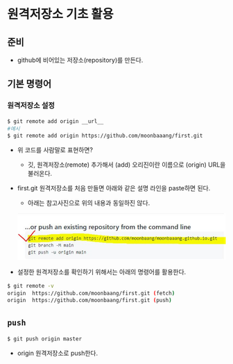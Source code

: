 # 원격저장소 기초 활용

## 준비

* github에 비어있는 저장소(repository)를 만든다.



## 기본 명령어

### 원격저장소 설정

```bash
$ git remote add origin __url__
#예시
$ git remote add origin https://github.com/moonbaaang/first.git
```

* 위 코드를 사람말로 표현하면?

  * 깃, 원격저장소(remote) 추가해서 (add) 오리진이란 이름으로 (origin) URL을 불러온다.

* first.git 원격저장소를 처음 만들면 아래와 같은 설명 라인을 paste하면 된다. 

  * 아래는 참고사진으로 위의 내용과 동일하진 않다.

  ![info](markdown_image/info.JPG)
  
* 설정한 원격저장소를 확인하기 위해서는 아래의 명령어를 활용한다.

```bash
$ git remote -v
origin  https://github.com/moonbaang/first.git (fetch)
origin  https://github.com/moonbaang/first.git (push)
```

## `push`

```bash
$ git push origin master
```

* origin 원격저장소로 push한다.